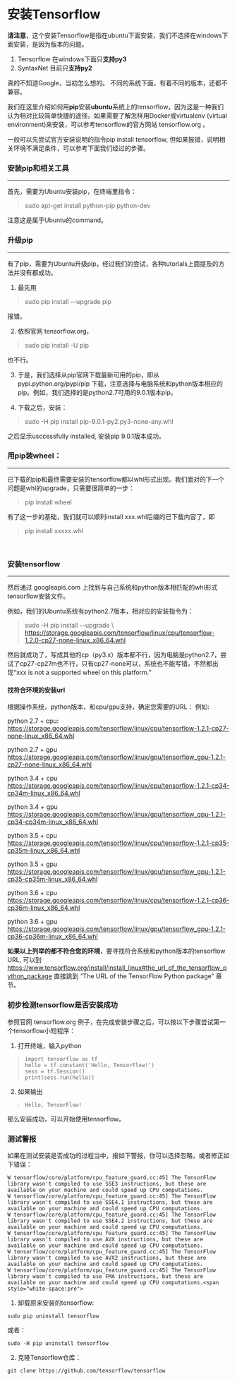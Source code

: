 # 安装Tensorflow
**请注意**，这个安装Tensorflow是指在ubuntu下面安装，我们不选择在windows下面安装，是因为版本的问题。
1. Tensorflow 在windows下面只**支持py3**</br>
2. SyntaxNet 目前只**支持py2**</br>

真的不知道Google，当初怎么想的。 不同的系统下面，有着不同的版本，还都不兼容。</br>

我们在这里介绍如何用**pip**安装**ubuntu**系统上的tensorflow，因为这是一种我们认为相对比较简单快捷的途径。如果需要了解怎样用Docker或virtualenv (virtual environment)来安装，可以参考tensorflow的官方网站 tensorflow.org 。</br>

一般可以先尝试官方安装说明的指令pip install tensorflow,
但如果报错，说明相关环境不满足条件，可以参考下面我们经过的步骤。</br>

### 安装pip和相关工具
---
首先，需要为Ubuntu安装pip，在终端里指令：
> sudo apt-get install python-pip python-dev

注意这是属于Ubuntu的command。</br>

### 升级pip
---
有了pip，需要为Ubuntu升级pip，经过我们的尝试，各种tutorials上面提及的方法并没有都成功。</br>
1. 最先用
> sudo pip install --upgrade pip

报错。</br>

2. 依照官网 tensorflow.org，

> sudo pip install -U pip

也不行。</br>


3. 于是，我们选择从pip官网下载最新可用的pip，即从 pypi.python.org/pypi/pip 下载，注意选择与电脑系统和python版本相应的pip。例如，我们选择的是python2.7可用的9.0.1版本pip。</br>


4. 下载之后，安装：
>sudo -H pip install pip-9.0.1-py2.py3-none-any.whl

之后显示usccessfully installed, 安装pip 9.0.1版本成功。</br>


### 用pip装wheel：
---
已下载的pip和最终需要安装的tensorflow都以whl形式出现。我们面对的下一个问题是whl的upgrade，只需要很简单的一步：
> pip install wheel

有了这一步的基础，我们就可以顺利install xxx.whl后缀的已下载内容了，即
> pip install xxxxx.whl

</br>

### 安装tensorflow
---
然后通过 googleapis.com 上找到与自己系统和python版本相匹配的whl形式tensorflow安装文件。</br>

例如，我们的Ubuntu系统有python2.7版本，相对应的安装指令为：
>   sudo -H pip install --upgrade \       https://storage.googleapis.com/tensorflow/linux/cpu/tensorflow-1.2.0-cp27-none-linux_x86_64.whl

然后就成功了，写成其他的cp（py3.x）版本都不行，因为电脑是python2.7，尝试了cp27-cp27m也不行，只有cp27-none可以，系统也不能写错，不然都出现“xxx is not a supported wheel on this platform.”
#### 找符合环境的安装url
根据操作系统，python版本，和cpu/gpu支持，确定您需要的URL：
例如:

python 2.7 + cpu:
https://storage.googleapis.com/tensorflow/linux/cpu/tensorflow-1.2.1-cp27-none-linux_x86_64.whl

python 2.7 + gpu
https://storage.googleapis.com/tensorflow/linux/gpu/tensorflow_gpu-1.2.1-cp27-none-linux_x86_64.whl

python 3.4 + cpu
https://storage.googleapis.com/tensorflow/linux/cpu/tensorflow-1.2.1-cp34-cp34m-linux_x86_64.whl

python 3.4 + gpu
https://storage.googleapis.com/tensorflow/linux/gpu/tensorflow_gpu-1.2.1-cp34-cp34m-linux_x86_64.whl

python 3.5 + cpu
https://storage.googleapis.com/tensorflow/linux/cpu/tensorflow-1.2.1-cp35-cp35m-linux_x86_64.whl

python 3.5 + gpu
https://storage.googleapis.com/tensorflow/linux/gpu/tensorflow_gpu-1.2.1-cp35-cp35m-linux_x86_64.whl

python 3.6 + cpu
https://storage.googleapis.com/tensorflow/linux/cpu/tensorflow-1.2.1-cp36-cp36m-linux_x86_64.whl

python 3.6 + gpu
https://storage.googleapis.com/tensorflow/linux/gpu/tensorflow_gpu-1.2.1-cp36-cp36m-linux_x86_64.whl

**如果以上列举的都不符合您的环境**，要寻找符合系统和python版本的tensorflow URL, 可以到
https://www.tensorflow.org/install/install_linux#the_url_of_the_tensorflow_python_package
直接跳到 “The URL of the TensorFlow Python package” 章节。</br>

### 初步检测tensorflow是否安装成功

参照官网 tensorflow.org 例子，在完成安装步骤之后，可以按以下步骤尝试第一个tensorflow小短程序：
1. 打开终端，输入python
>     import tensorflow as tf
>     hello = tf.constant('Hello, TensorFlow!')
>     sess = tf.Session()
>     print(sess.run(hello))

2. 如果输出
>     Hello, TensorFlow!
那么安装成功，可以开始使用tensorflow。

### 测试警报

如果在测试安装是否成功的过程当中，报如下警报，你可以选择忽略，或者修正如下错误：

```
W tensorflow/core/platform/cpu_feature_guard.cc:45] The TensorFlow library wasn't compiled to use SSE3 instructions, but these are available on your machine and could speed up CPU computations.
W tensorflow/core/platform/cpu_feature_guard.cc:45] The TensorFlow library wasn't compiled to use SSE4.1 instructions, but these are available on your machine and could speed up CPU computations.
W tensorflow/core/platform/cpu_feature_guard.cc:45] The TensorFlow library wasn't compiled to use SSE4.2 instructions, but these are available on your machine and could speed up CPU computations.
W tensorflow/core/platform/cpu_feature_guard.cc:45] The TensorFlow library wasn't compiled to use AVX instructions, but these are available on your machine and could speed up CPU computations.
W tensorflow/core/platform/cpu_feature_guard.cc:45] The TensorFlow library wasn't compiled to use AVX2 instructions, but these are available on your machine and could speed up CPU computations.
W tensorflow/core/platform/cpu_feature_guard.cc:45] The TensorFlow library wasn't compiled to use FMA instructions, but these are available on your machine and could speed up CPU computations.<span style="white-space:pre">
```

1. 卸载原来安装的tensorflow:
```
sudo pip uninstall tensorflow  
```
或者：
```
sudo -H pip uninstall tensorflow  
```
2. 克隆Tensorflow仓库：
```
git clone https://github.com/tensorflow/tensorflow 
```
